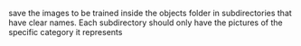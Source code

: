 save the images to be trained inside the objects folder in subdirectories
that have clear names.
Each subdirectory should only have the pictures of the specific category it
represents

